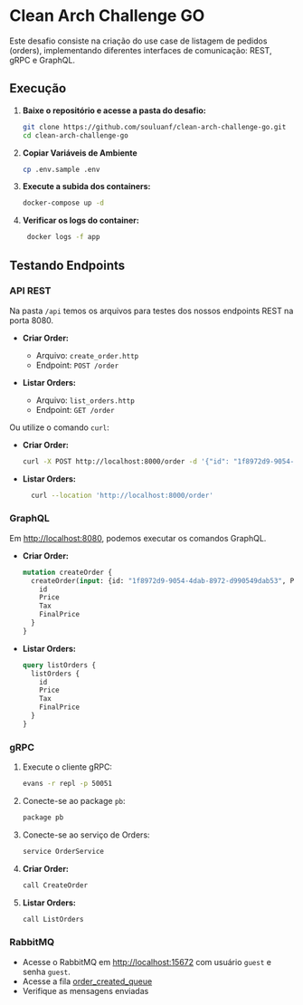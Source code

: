# Clean Arch Challenge GO

Este desafio consiste na criação do use case de listagem de pedidos (orders), implementando diferentes interfaces de
comunicação: REST, gRPC e GraphQL.


## Execução

1. **Baixe o repositório e acesse a pasta do desafio:**

    ```bash
    git clone https://github.com/souluanf/clean-arch-challenge-go.git
    cd clean-arch-challenge-go
    ```

2. **Copiar Variáveis de Ambiente**

    ```bash
    cp .env.sample .env
    ```

3. **Execute a subida dos containers:**

   ```bash
   docker-compose up -d
   ```
4. **Verificar os logs do container:**

   ```bash
    docker logs -f app
   ```


## Testando Endpoints

### API REST

Na pasta `/api` temos os arquivos para testes dos nossos endpoints REST na porta 8080.

- **Criar Order:**
    - Arquivo: `create_order.http`
    - Endpoint: `POST /order`

- **Listar Orders:**
    - Arquivo: `list_orders.http`
    - Endpoint: `GET /order`

Ou utilize o comando `curl`:

- **Criar Order:**
  ```bash
  curl -X POST http://localhost:8000/order -d '{"id": "1f8972d9-9054-4dab-8972-d990549dab54", "Price": 17.15, "Tax": 0.25}'
  ```
- **Listar Orders:**
  ```bash
    curl --location 'http://localhost:8000/order'
  ```

### GraphQL

Em [http://localhost:8080](http://localhost:8080), podemos executar os comandos GraphQL.

- **Criar Order:**
  ```graphql
  mutation createOrder {
    createOrder(input: {id: "1f8972d9-9054-4dab-8972-d990549dab53", Price: 17.15, Tax: 0.25}) {
      id
      Price
      Tax
      FinalPrice
    }
  }
  ```

- **Listar Orders:**
  ```graphql
  query listOrders {
    listOrders {
      id
      Price
      Tax
      FinalPrice
    }
  }
  ```

### gRPC

1. Execute o cliente gRPC:

   ```bash
   evans -r repl -p 50051
   ```

2. Conecte-se ao package `pb`:

   ```bash
   package pb
   ```

3. Conecte-se ao serviço de Orders:

   ```bash
   service OrderService
   ```

4. **Criar Order:**

   ```bash
   call CreateOrder
   ```

5. **Listar Orders:**

   ```bash
   call ListOrders
   ```

### RabbitMQ

- Acesse o RabbitMQ em [http://localhost:15672](http://localhost:15672) com usuário `guest` e senha `guest`.
- Acesse a fila [order_created_queue](http://localhost:15672/#/queues/%2F/order_created_queue)
- Verifique as mensagens enviadas